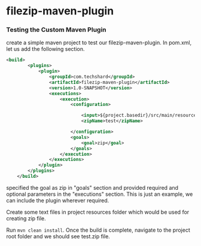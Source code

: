 # filezip-maven-plugin


### Testing the Custom Maven Plugin

create a simple maven project to test our filezip-maven-plugin.
In pom.xml, let us add the following section.

```xml
<build>
        <plugins>
            <plugin>
                <groupId>com.techshard</groupId>
                <artifactId>filezip-maven-plugin</artifactId>
                <version>1.0-SNAPSHOT</version>
                <executions>
                    <execution>
                        <configuration>

                            <input>${project.basedir}/src/main/resources</input>
                            <zipName>test</zipName>

                        </configuration>
                        <goals>
                            <goal>zip</goal>
                        </goals>
                    </execution>
                </executions>
            </plugin>
        </plugins>
    </build>
```

specified the goal as zip in "goals" section and provided required and optional parameters in the "executions" section. 
This is just an example, we can include the plugin wherever required.

Create some text files in project resources folder which would be used for creating zip file.

Run `mvn clean install`. Once the build is complete, navigate to the project root folder and we should see test.zip file.
